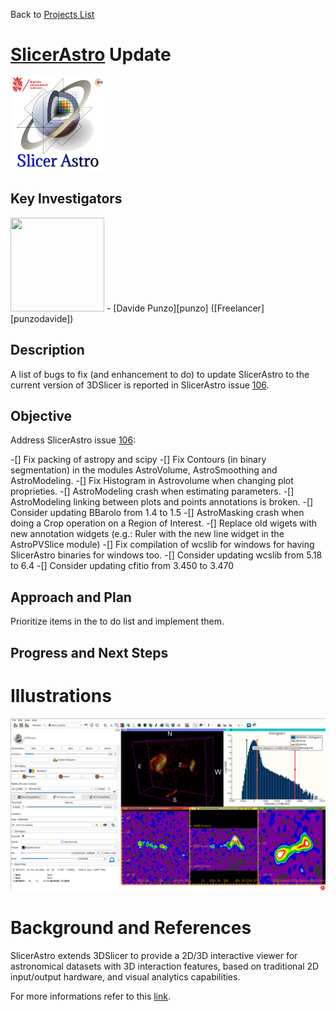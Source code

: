 Back to [Projects List](../../README.md#ProjectsList)

# [SlicerAstro](https://github.com/Punzo/SlicerAstro) Update
<img src="https://raw.githubusercontent.com/Punzo/SlicerAstroWikiImages/master/SlicerAstroIcon.png" width="150" height="150">

## Key Investigators
<img src="https://www.davidepunzo.com/assets/images/DPLogo.png" width="150" height="150">
- [Davide Punzo][punzo] ([Freelancer][punzodavide])


## Description

A list of bugs to fix (and enhancement to do) to update SlicerAstro
to the current version of 3DSlicer is reported in SlicerAstro issue [106][slicerastroissue].

## Objective

Address SlicerAstro issue [106][slicerastroissue]:

-[] Fix packing of astropy and scipy
-[] Fix Contours (in binary segmentation) in the modules AstroVolume, AstroSmoothing and AstroModeling.
-[] Fix Histogram in Astrovolume when changing plot proprieties.
-[] AstroModeling crash when estimating parameters.
-[] AstroModeling linking between plots and points annotations is broken.
-[] Consider updating BBarolo from 1.4 to 1.5
-[] AstroMasking crash when doing a Crop operation on a Region of Interest.
-[] Replace old wigets with new annotation widgets (e.g.: Ruler with the new line widget in the AstroPVSlice module)
-[] Fix compilation of wcslib for windows for having SlicerAstro binaries for windows too.
-[] Consider updating wcslib from 5.18 to 6.4
-[] Consider updating cfitio from 3.450 to 3.470

## Approach and Plan
Prioritize items in the to do list and implement them.

## Progress and Next Steps


# Illustrations
[![](https://raw.githubusercontent.com/Punzo/SlicerAstroWikiImages/master/Screenshot-SlicerAstro-ProjectWeek2020.png)](http://www.youtube.com/watch?v=D-4G9lKVjaY "Wein069")

# Background and References
SlicerAstro extends 3DSlicer to provide a 2D/3D interactive viewer for astronomical datasets with 3D interaction features,
based on traditional 2D input/output hardware, and visual analytics capabilities.


For more informations refer to this [link](https://github.com/Punzo/SlicerAstro/wiki#slicerastro-publications).


[punzo]: https://github.com/Punzo
[punzodavide]: https://www.davidepunzo.com/
[slicerastroissue]: https://github.com/Punzo/SlicerAstro/issues/106

